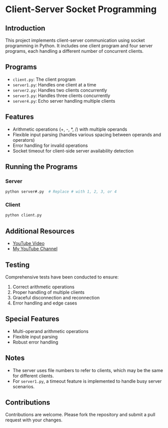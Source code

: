 # Client-Server Socket Programming

## Introduction
This project implements client-server communication using socket programming in Python. It includes one client program and four server programs, each handling a different number of concurrent clients.

## Programs
- `client.py`: The client program
- `server1.py`: Handles one client at a time
- `server2.py`: Handles two clients concurrently
- `server3.py`: Handles three clients concurrently
- `server4.py`: Echo server handling multiple clients

## Features
- Arithmetic operations (+, -, *, /) with multiple operands
- Flexible input parsing (handles various spacing between operands and operators)
- Error handling for invalid operations
- Socket timeout for client-side server availability detection

## Running the Programs

### Server
```bash
python server#.py  # Replace # with 1, 2, 3, or 4
```

### Client
```bash
python client.py
```

## Additional Resources

- [YouTube Video](https://youtu.be/qstyrxJytZU)
- [My YouTube Channel](https://www.youtube.com/channel/UCzOmg9hOy3NBsScX--Nrb5Q)


## Testing
Comprehensive tests have been conducted to ensure:
1. Correct arithmetic operations
2. Proper handling of multiple clients
3. Graceful disconnection and reconnection
4. Error handling and edge cases

## Special Features
- Multi-operand arithmetic operations
- Flexible input parsing
- Robust error handling

## Notes
- The server uses file numbers to refer to clients, which may be the same for different clients.
- For `server1.py`, a timeout feature is implemented to handle busy server scenarios.

## Contributions
Contributions are welcome. Please fork the repository and submit a pull request with your changes.
